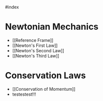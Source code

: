 #index

# Newtonian Mechanics
- [[Reference Frame]]
- [[Newton's First Law]]
- [[Newton's Second Law]]
- [[Newton's Third Law]]

# Conservation Laws
- [[Conservation of Momentum]]
- testestest!!!
